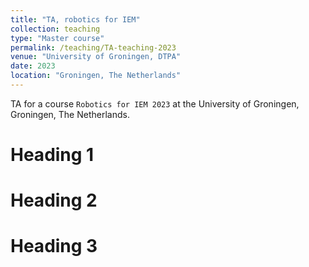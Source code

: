 ```yaml
---
title: "TA, robotics for IEM"
collection: teaching
type: "Master course"
permalink: /teaching/TA-teaching-2023
venue: "University of Groningen, DTPA"
date: 2023
location: "Groningen, The Netherlands"
---
```


TA for a course `Robotics for IEM 2023` at the University of Groningen, Groningen, The Netherlands.

Heading 1
======

Heading 2
======

Heading 3
======

